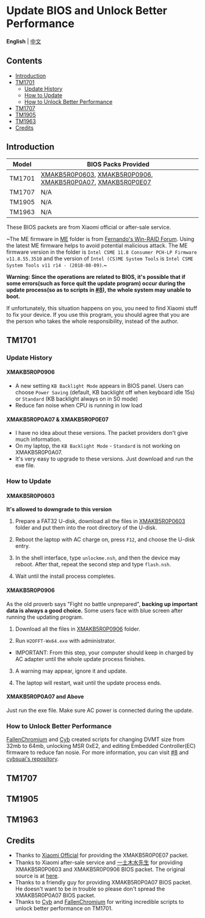 # Update BIOS and Unlock Better Performance

**English** | [中文](README_CN.md)

## Contents

- [Introduction](#introduction)
- [TM1701](#tm1701)
  - [Update History](#update-history)
  - [How to Update](#how-to-update)
  - [How to Unlock Better Performance](#how-to-unlock-better-performance)
- [TM1707](#tm1707)
- [TM1905](#tm1905)
- [TM1963](#tm1963)
- [Credits](#credits)


## Introduction

| Model | BIOS Packs Provided |
| ------ | ---------- |
| TM1701 | [XMAKB5R0P0603](TM1701/XMAKB5R0P0603), [XMAKB5R0P0906](TM1701/XMAKB5R0P0906), [XMAKB5R0P0A07](TM1701/XMAKB5R0P0A07.exe), [XMAKB5R0P0E07](TM1701/XMAKB5R0P0E07.exe) |
| TM1707 | N/A |
| TM1905 | N/A |
| TM1963 | N/A |

These BIOS packets are from Xiaomi official or after-sale service.

~The ME firmware in [ME](ME) folder is from [Fernando's Win-RAID Forum](https://www.win-raid.com/t596f39-Intel-Management-Engine-Drivers-Firmware-amp-System-Tools.html). Using the latest ME firmware helps to avoid potential malicious attack. The ME firmware version in the folder is `Intel CSME 11.8 Consumer PCH-LP Firmware v11.8.55.3510` and the version of `Intel (CS)ME System Tools` is `Intel CSME System Tools v11 r14 - (2018-08-09)`.~

**Warning: Since the operations are related to BIOS, it's possible that if some errors(such as force quit the update program) occur during the update process(so as to scripts in [#8](https://github.com/stevezhengshiqi/XiaoMi-Pro/issues/8)), the whole system may unable to boot.**

If unfortunately, this situation happens on you, you need to find Xiaomi stuff to fix your device. If you use this program, you should agree that you are the person who takes the whole responsibility, instead of the author.


## TM1701

### Update History

#### XMAKB5R0P0906

- A new setting `KB Backlight Mode` appears in BIOS panel. Users can choose `Power Saving` (default, KB backlight off when keyboard idle 15s) or `Standard` (KB backlight always on in S0 mode)
- Reduce fan noise when CPU is running in low load

#### XMAKB5R0P0A07 & XMAKB5R0P0E07

- I have no idea about these versions. The packet providers don't give much information.
- On my laptop, the `KB Backlight Mode` - `Standard` is not working on XMAKB5R0P0A07.
- It's very easy to upgrade to these versions. Just download and run the exe file.


### How to Update

#### XMAKB5R0P0603

**It's allowed to downgrade to this version**

1. Prepare a FAT32 U-disk, download all the files in [XMAKB5R0P0603](TM1701/XMAKB5R0P0603) folder and put them into the root directory of the U-disk.

2. Reboot the laptop with AC charge on, press `F12`, and choose the U-disk entry.

3. In the shell interface, type `unlockme.nsh`, and then the device may reboot. After that, repeat the second step and type `flash.nsh`.

4. Wait until the install process completes.

#### XMAKB5R0P0906

 As the old proverb says "Fight no battle unprepared", **backing up important data is always a good choice.** Some users face with blue screen after running the updating program.

1. Download all the files in [XMAKB5R0P0906](TM1701/XMAKB5R0P0906) folder.

2. Run `H2OFFT-Wx64.exe` with administrator.
  - IMPORTANT: From this step, your computer should keep in charged by AC adapter until the whole update process finishes.

3. A warning may appear, ignore it and update.

4. The laptop will restart, wait until the update process ends.

#### XMAKB5R0P0A07 and Above

Just run the exe file. Make sure AC power is connected during the update.


### How to Unlock Better Performance

[FallenChromium](https://github.com/FallenChromium) and [Cyb](http://4pda.ru/forum/index.php?showuser=914121) created scripts for changing DVMT size from 32mb to 64mb, unlocking MSR 0xE2, and editing Embedded Controller(EC) firmware to reduce fan nosie. For more information, you can visit [#8](https://github.com/stevezhengshiqi/XiaoMi-Pro/issues/8) and [cybsuai's repository](https://github.com/cybsuai/Mi-Notebook-Pro-tweaks).


## TM1707


## TM1905


## TM1963


## Credits

- Thanks to [Xiaomi Official](https://www.mi.com/service/bijiben/drivers/15/) for providing the XMAKB5R0P0E07 packet.
- Thanks to Xiaomi after-sale service and [一土木水先生](http://bbs.xiaomi.cn/u-detail-1242799508) for providing XMAKB5R0P0603 and XMAKB5R0P0906 BIOS packet. The original source is at [here](http://bbs.xiaomi.cn/t-36660609-1).
- Thanks to a friendly guy for providing XMAKB5R0P0A07 BIOS packet. He doesn't want to be in trouble so please don't spread the XMAKB5R0P0A07 BIOS packet.
- Thanks to [Cyb](http://4pda.ru/forum/index.php?showuser=914121) and [FallenChromium](https://github.com/FallenChromium) for writing incredible scripts to unlock better performance on TM1701.
